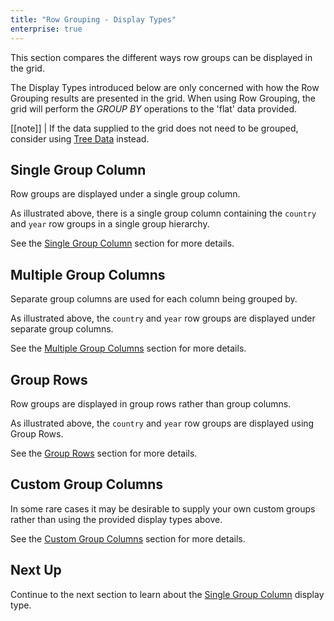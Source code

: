 ```yaml
---
title: "Row Grouping - Display Types"
enterprise: true
---
```


This section compares the different ways row groups can be displayed in the grid.

The Display Types introduced below are only concerned with how the Row Grouping results are presented in the grid. When using Row 
Grouping, the grid will perform the _GROUP BY_ operations to the 'flat' data provided. 

[[note]]
| If the data supplied to the grid does not need to be grouped, consider using [Tree Data](../tree-data/) instead.

## Single Group Column 

Row groups are displayed under a single group column. 

<image-caption src="grouping-display-types/resources/single-group-column.png" alt="Single Group Column" constrained="true" centered="true"></image-caption>

As illustrated above, there is a single group column containing the `country` and `year` row groups in a single group hierarchy. 

See the [Single Group Column](../grouping-single-group-column/) section for more details.

## Multiple Group Columns

Separate group columns are used for each column being grouped by.

<image-caption src="grouping-display-types/resources/multiple-group-columns.png" alt="Multiple Group Columns" constrained="true" centered="true"></image-caption>

As illustrated above, the `country` and `year` row groups are displayed under separate group columns.

See the [Multiple Group Columns](../grouping-multiple-group-columns/) section for more details.

## Group Rows

Row groups are displayed in group rows rather than group columns.

<image-caption src="grouping-display-types/resources/group-rows.png" alt="Group Rows" constrained="true" centered="true"></image-caption>

As illustrated above, the `country` and `year` row groups are displayed using Group Rows.

See the [Group Rows](../grouping-group-rows/) section for more details.

## Custom Group Columns

In some rare cases it may be desirable to supply your own custom groups rather than using the provided display types above. 

See the [Custom Group Columns](../grouping-custom-group-columns/) section for more details.

## Next Up

Continue to the next section to learn about the [Single Group Column](../grouping-single-group-column/) display type.
